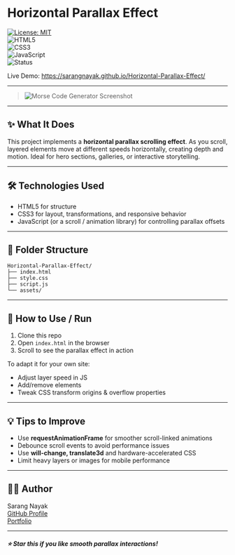 # Horizontal Parallax Effect

[![License: MIT](https://img.shields.io/badge/License-MIT-yellow.svg)](LICENSE)  
![HTML5](https://img.shields.io/badge/HTML-5-orange?logo=html5)  
![CSS3](https://img.shields.io/badge/CSS-3-blue?logo=css3)  
![JavaScript](https://img.shields.io/badge/JavaScript-ES6-yellow?logo=javascript)  
![Status](https://img.shields.io/badge/Status-Active-brightgreen)

Live Demo: https://sarangnayak.github.io/Horizontal-Parallax-Effect/

---

> ![Morse Code Generator Screenshot](./images/preview.png)
---

## ✨ What It Does

This project implements a **horizontal parallax scrolling effect**. As you scroll, layered elements move at different speeds horizontally, creating depth and motion. Ideal for hero sections, galleries, or interactive storytelling.

---

## 🛠️ Technologies Used

- HTML5 for structure  
- CSS3 for layout, transformations, and responsive behavior  
- JavaScript (or a scroll / animation library) for controlling parallax offsets

---

## 📁 Folder Structure
```
Horizontal-Parallax-Effect/
├── index.html
├── style.css
├── script.js
└── assets/

```
---

## 🚀 How to Use / Run

1. Clone this repo  
2. Open `index.html` in the browser  
3. Scroll to see the parallax effect in action  

To adapt it for your own site:  
- Adjust layer speed in JS  
- Add/remove elements  
- Tweak CSS transform origins & overflow properties  

---

## 💡 Tips to Improve

- Use **requestAnimationFrame** for smoother scroll-linked animations  
- Debounce scroll events to avoid performance issues  
- Use **will-change, translate3d** and hardware-accelerated CSS  
- Limit heavy layers or images for mobile performance  

---

## 👨‍💻 Author

Sarang Nayak  
[GitHub Profile](https://github.com/sarangnayak)  
[Portfolio](https://sarangnayak.github.io)

---

##### ⭐ Star this if you like smooth parallax interactions!
